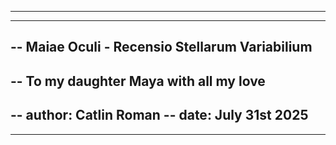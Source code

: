 ------------------------------------------------
------------------------------------------------
-- Maiae Oculi - Recensio Stellarum Variabilium
--
-- To my daughter Maya with all my love
--
-- author: Catlin Roman
-- date: July 31st 2025
------------------------------------------------
------------------------------------------------


